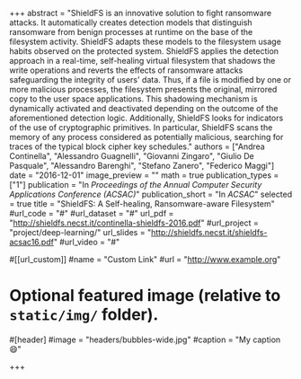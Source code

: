 +++
abstract = "ShieldFS is an innovative solution to fight ransomware attacks. It automatically creates detection models that distinguish ransomware from benign processes at runtime on the base of the filesystem activity. ShieldFS adapts these models to the filesystem usage habits observed on the protected system. ShieldFS applies the detection approach in a real-time, self-healing virtual filesystem that shadows the write operations and reverts the effects of ransomware attacks safeguarding the integrity of users' data. Thus, if a file is modified by one or more malicious processes, the filesystem presents the original, mirrored copy to the user space applications. This shadowing mechanism is dynamically activated and deactivated depending on the outcome of the aforementioned detection logic. Additionally, ShieldFS looks for indicators of the use of cryptographic primitives. In particular, ShieldFS scans the memory of any process considered as potentially malicious, searching for traces of the typical block cipher key schedules."
authors = ["Andrea Continella", "Alessandro Guagnelli", "Giovanni Zingaro",
            "Giulio De Pasquale", "Alessandro Barenghi", "Stefano Zanero", "Federico Maggi"]
date = "2016-12-01"
image_preview = ""
math = true
publication_types = ["1"]
publication = "In *Proceedings of the Annual Computer Security Applications Conference (ACSAC)*"
publication_short = "In *ACSAC*"
selected = true
title = "ShieldFS: A Self-healing, Ransomware-aware Filesystem"
#url_code = "#"
#url_dataset = "#"
url_pdf = "http://shieldfs.necst.it/continella-shieldfs-2016.pdf"
#url_project = "project/deep-learning/"
url_slides = "http://shieldfs.necst.it/shieldfs-acsac16.pdf"
#url_video = "#"

#[[url_custom]]
#name = "Custom Link"
#url = "http://www.example.org"

# Optional featured image (relative to `static/img/` folder).
#[header]
#image = "headers/bubbles-wide.jpg"
#caption = "My caption :smile:"

+++
